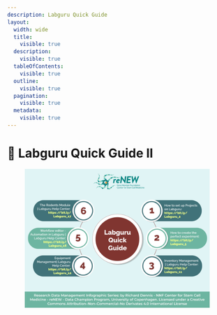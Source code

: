 ```yaml
---
description: Labguru Quick Guide
layout:
  width: wide
  title:
    visible: true
  description:
    visible: true
  tableOfContents:
    visible: true
  outline:
    visible: true
  pagination:
    visible: true
  metadata:
    visible: true
---
```


# 🔵 Labguru Quick Guide II

<figure><img src="../.gitbook/assets/Labguru Quick Guide version 2.jpg" alt=""><figcaption></figcaption></figure>

